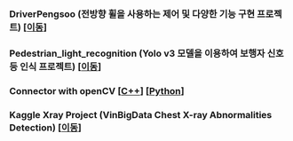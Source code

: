 
### DriverPengsoo (전방향 휠을 사용하는  제어 및 다양한 기능 구현 프로젝트) [[이동](https://github.com/HyungJoo-Kwon/project/tree/main/DriverPengsoo)]

### Pedestrian_light_recognition (Yolo v3 모델을 이용하여 보행자 신호등 인식 프로젝트) [[이동](https://github.com/HyungJoo-Kwon/project/tree/main/Pedestrian_light_recognition)] 
 
### Connector with openCV [[C++](https://github.com/HyungJoo-Kwon/project/tree/main/connector/C%2B%2B)] [[Python](https://github.com/HyungJoo-Kwon/project/tree/main/connector/python)]

### Kaggle Xray Project (VinBigData Chest X-ray Abnormalities Detection) [[이동](https://github.com/HyungJoo-Kwon/project/tree/main/Kaggle%20X-Ray%20project)]
